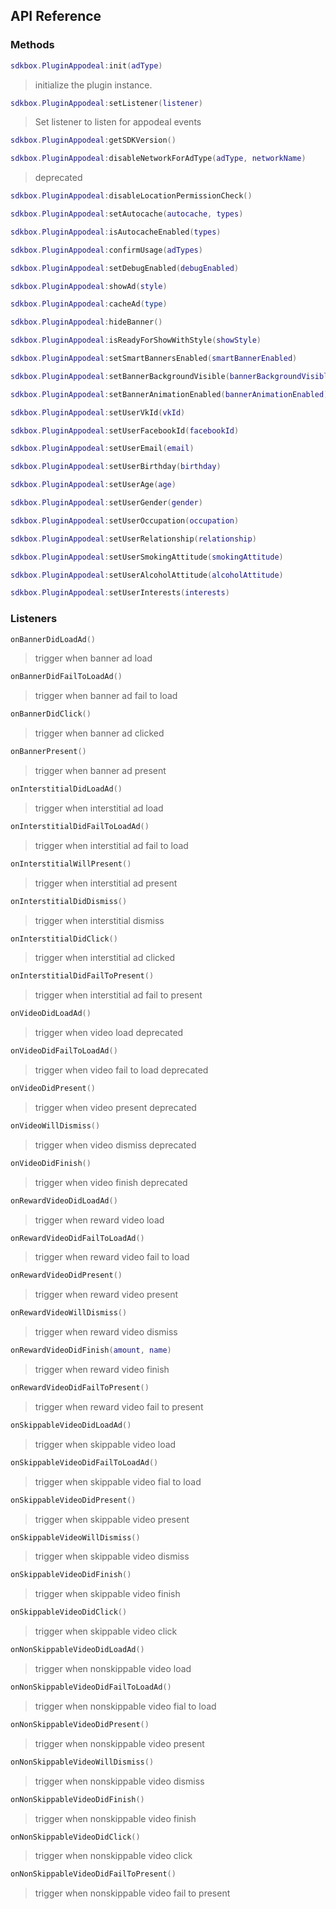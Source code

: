 ## API Reference

### Methods
```lua
sdkbox.PluginAppodeal:init(adType)
```
>  initialize the plugin instance.

```lua
sdkbox.PluginAppodeal:setListener(listener)
```
> Set listener to listen for appodeal events

```lua
sdkbox.PluginAppodeal:getSDKVersion()
```

```lua
sdkbox.PluginAppodeal:disableNetworkForAdType(adType, networkName)
```
> deprecated

```lua
sdkbox.PluginAppodeal:disableLocationPermissionCheck()
```

```lua
sdkbox.PluginAppodeal:setAutocache(autocache, types)
```

```lua
sdkbox.PluginAppodeal:isAutocacheEnabled(types)
```

```lua
sdkbox.PluginAppodeal:confirmUsage(adTypes)
```

```lua
sdkbox.PluginAppodeal:setDebugEnabled(debugEnabled)
```

```lua
sdkbox.PluginAppodeal:showAd(style)
```

```lua
sdkbox.PluginAppodeal:cacheAd(type)
```

```lua
sdkbox.PluginAppodeal:hideBanner()
```

```lua
sdkbox.PluginAppodeal:isReadyForShowWithStyle(showStyle)
```

```lua
sdkbox.PluginAppodeal:setSmartBannersEnabled(smartBannerEnabled)
```

```lua
sdkbox.PluginAppodeal:setBannerBackgroundVisible(bannerBackgroundVisible)
```

```lua
sdkbox.PluginAppodeal:setBannerAnimationEnabled(bannerAnimationEnabled)
```

```lua
sdkbox.PluginAppodeal:setUserVkId(vkId)
```

```lua
sdkbox.PluginAppodeal:setUserFacebookId(facebookId)
```

```lua
sdkbox.PluginAppodeal:setUserEmail(email)
```

```lua
sdkbox.PluginAppodeal:setUserBirthday(birthday)
```

```lua
sdkbox.PluginAppodeal:setUserAge(age)
```

```lua
sdkbox.PluginAppodeal:setUserGender(gender)
```

```lua
sdkbox.PluginAppodeal:setUserOccupation(occupation)
```

```lua
sdkbox.PluginAppodeal:setUserRelationship(relationship)
```

```lua
sdkbox.PluginAppodeal:setUserSmokingAttitude(smokingAttitude)
```

```lua
sdkbox.PluginAppodeal:setUserAlcoholAttitude(alcoholAttitude)
```

```lua
sdkbox.PluginAppodeal:setUserInterests(interests)
```


### Listeners
```lua
onBannerDidLoadAd()
```
> trigger when banner ad load

```lua
onBannerDidFailToLoadAd()
```
> trigger when banner ad fail to load

```lua
onBannerDidClick()
```
> trigger when banner ad clicked

```lua
onBannerPresent()
```
> trigger when banner ad present

```lua
onInterstitialDidLoadAd()
```
> trigger when interstitial ad load

```lua
onInterstitialDidFailToLoadAd()
```
> trigger when interstitial ad fail to load

```lua
onInterstitialWillPresent()
```
> trigger when interstitial ad present

```lua
onInterstitialDidDismiss()
```
> trigger when interstitial dismiss

```lua
onInterstitialDidClick()
```
> trigger when interstitial ad clicked

```lua
onInterstitialDidFailToPresent()
```
> trigger when interstitial ad fail to present

```lua
onVideoDidLoadAd()
```
> trigger when video load
deprecated

```lua
onVideoDidFailToLoadAd()
```
> trigger when video fail to load
deprecated

```lua
onVideoDidPresent()
```
> trigger when video present
deprecated

```lua
onVideoWillDismiss()
```
> trigger when video dismiss
deprecated

```lua
onVideoDidFinish()
```
> trigger when video finish
deprecated

```lua
onRewardVideoDidLoadAd()
```
> trigger when reward video load

```lua
onRewardVideoDidFailToLoadAd()
```
> trigger when reward video fail to load

```lua
onRewardVideoDidPresent()
```
> trigger when reward video present

```lua
onRewardVideoWillDismiss()
```
> trigger when reward video dismiss

```lua
onRewardVideoDidFinish(amount, name)
```
> trigger when reward video finish

```lua
onRewardVideoDidFailToPresent()
```
> trigger when reward video fail to present

```lua
onSkippableVideoDidLoadAd()
```
> trigger when skippable video load

```lua
onSkippableVideoDidFailToLoadAd()
```
> trigger when skippable video fial to load

```lua
onSkippableVideoDidPresent()
```
> trigger when skippable video present

```lua
onSkippableVideoWillDismiss()
```
> trigger when skippable video dismiss

```lua
onSkippableVideoDidFinish()
```
> trigger when skippable video finish

```lua
onSkippableVideoDidClick()
```
> trigger when skippable video click

```lua
onNonSkippableVideoDidLoadAd()
```
> trigger when nonskippable video load

```lua
onNonSkippableVideoDidFailToLoadAd()
```
> trigger when nonskippable video fial to load

```lua
onNonSkippableVideoDidPresent()
```
> trigger when nonskippable video present

```lua
onNonSkippableVideoWillDismiss()
```
> trigger when nonskippable video dismiss

```lua
onNonSkippableVideoDidFinish()
```
> trigger when nonskippable video finish

```lua
onNonSkippableVideoDidClick()
```
> trigger when nonskippable video click

```lua
onNonSkippableVideoDidFailToPresent()
```
> trigger when nonskippable video fail to present


